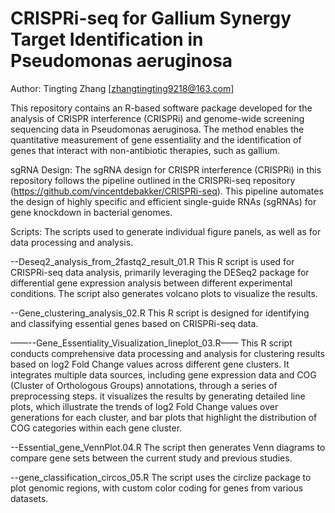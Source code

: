 # CRISPRi-seq for Gallium Synergy Target Identification in Pseudomonas aeruginosa
Author: Tingting Zhang [zhangtingting9218@163.com]

This repository contains an R-based software package developed for the analysis of CRISPR interference (CRISPRi) and genome-wide screening sequencing data in Pseudomonas aeruginosa. The method enables the quantitative measurement of gene essentiality and the identification of genes that interact with non-antibiotic therapies, such as gallium.

sgRNA Design:
The sgRNA design for CRISPR interference (CRISPRi) in this repository follows the pipeline outlined in the CRISPRi-seq repository (https://github.com/vincentdebakker/CRISPRi-seq). This pipeline automates the design of highly specific and efficient single-guide RNAs (sgRNAs) for gene knockdown in bacterial genomes.

Scripts:
The scripts used to generate individual figure panels, as well as for data processing and analysis.

--Deseq2_analysis_from_2fastq2_result_01.R   This R script is used for CRISPRi-seq data analysis, primarily leveraging the DESeq2 package for differential gene expression analysis between different experimental conditions. The script also generates volcano plots to visualize the results.

--Gene_clustering_analysis_02.R This R script is designed for identifying and classifying essential genes based on CRISPRi-seq data.

——--Gene_Essentiality_Visualization_lineplot_03.R—— This R script conducts comprehensive data processing and analysis for clustering results based on log2 Fold Change values across different gene clusters. It integrates multiple data sources, including gene expression data and COG (Cluster of Orthologous Groups) annotations, through a series of preprocessing steps. it visualizes the results by generating detailed line plots, which illustrate the trends of log2 Fold Change values over generations for each cluster, and bar plots that highlight the distribution of COG categories within each gene cluster. 

--Essential_gene_VennPlot.04.R The script then generates Venn diagrams to compare gene sets between the current study and previous studies.

--gene_classification_circos_05.R The script uses the circlize package to plot genomic regions, with custom color coding for genes from various datasets.

